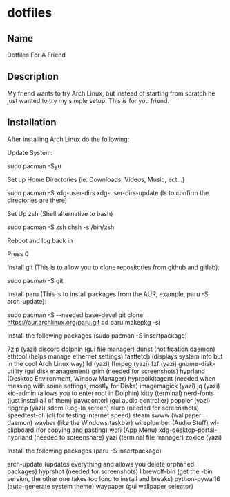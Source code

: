 # dotfiles



## Name
Dotfiles For A Friend
## Description
My friend wants to try Arch Linux, but instead of starting from scratch he just wanted to try my simple setup. This is for you friend.
## Installation
After installing Arch Linux do the following:

Update System:

sudo pacman -Syu


Set up Home Directories (ie. Downloads, Videos, Music, ect...)

sudo pacman -S xdg-user-dirs
xdg-user-dirs-update
(ls to confirm the directories are there)


Set Up zsh (Shell alternative to bash)

sudo pacman -S zsh
chsh -s /bin/zsh

Reboot and log back in

Press 0


Install git (This is to allow you to clone repositories from github and gitlab):

sudo pacman -S git


Install paru (This is to install packages from the AUR, example, paru -S arch-update):

sudo pacman -S --needed base-devel
git clone https://aur.archlinux.org/paru.git
cd paru
makepkg -si


Install the following packages (sudo pacman -S insertpackage)

7zip                        (yazi)
discord
dolphin                     (gui file manager)
dunst                       (notification daemon)
ethtool                     (helps manage ethernet settings)
fastfetch                   (displays system info but in the cool Arch Linux way)
fd                          (yazi)
ffmpeg                      (yazi)
fzf                         (yazi)
gnome-disk-utility          (gui disk management)
grim                        (needed for screenshots)
hyprland                    (Desktop Environment, Window Manager)
hyprpolkitagent             (needed when messing with some settings, mostly for Disks)
imagemagick                 (yazi)
jq                          (yazi)
kio-admin                   (allows you to enter root in Dolphin)
kitty                       (terminal)
nerd-fonts                  (just install all of them)
pavucontorl                 (gui audio controller)
poppler                     (yazi)
ripgrep                     (yazi)
sddm                        (Log-In screen)
slurp                       (needed for screenshots)
speedtest-cli               (cli for testing internet speed)
steam 
swww                        (wallpaper daemon)
waybar                      (like the Windows taskbar)
wireplumber                 (Audio Stuff)
wl-clipboard                (for copying and pasting)
wofi                        (App Menu)
xdg-desktop-portal-hyprland (needed to screenshare)
yazi                        (terminal file manager)
zoxide                      (yazi)


Install the following packages (paru -S insertpackage)

arch-update                 (updates everything and allows you delete orphaned packages)
hyprshot                    (needed for screenshots)
librewolf-bin               (get the -bin version, the other one takes too long to install and breaks)
python-pywal16              (auto-generate system theme)
waypaper                    (gui wallpaper selector)